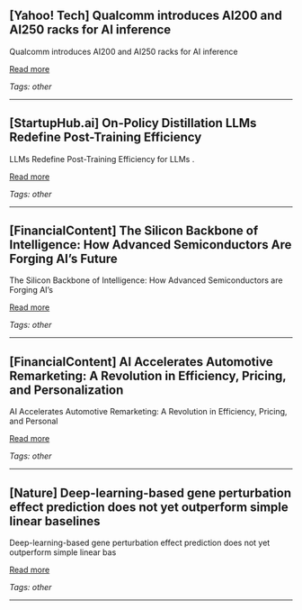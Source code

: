 ## [Yahoo! Tech] Qualcomm introduces AI200 and AI250 racks for AI inference

Qualcomm introduces AI200 and AI250 racks for AI inference

[Read more](https://tech.yahoo.com/ai/articles/qualcomm-introduces-ai200-ai250-racks-084450752.html)

_Tags: other_

---
## [StartupHub.ai] On-Policy Distillation LLMs Redefine Post-Training Efficiency

LLMs Redefine Post-Training Efficiency for LLMs .

[Read more](https://www.startuphub.ai/ai-news/ai-research/2025/on-policy-distillation-llms-redefine-post-training-efficiency/)

_Tags: other_

---
## [FinancialContent] The Silicon Backbone of Intelligence: How Advanced Semiconductors Are Forging AI’s Future

The Silicon Backbone of Intelligence: How Advanced Semiconductors are Forging AI’s

[Read more](https://markets.financialcontent.com/streetinsider/article/tokenring-2025-10-28-the-silicon-backbone-of-intelligence-how-advanced-semiconductors-are-forging-ais-future)

_Tags: other_

---
## [FinancialContent] AI Accelerates Automotive Remarketing: A Revolution in Efficiency, Pricing, and Personalization

AI Accelerates Automotive Remarketing: A Revolution in Efficiency, Pricing, and Personal

[Read more](https://markets.financialcontent.com/wral/article/tokenring-2025-10-27-ai-accelerates-automotive-remarketing-a-revolution-in-efficiency-pricing-and-personalization)

_Tags: other_

---
## [Nature] Deep-learning-based gene perturbation effect prediction does not yet outperform simple linear baselines

Deep-learning-based gene perturbation effect prediction does not yet outperform simple linear bas

[Read more](https://www.nature.com/articles/s41592-025-02772-6)

_Tags: other_

---
